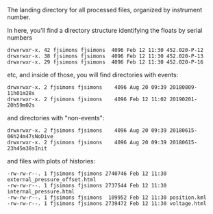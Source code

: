 The landing directory for all processed files, organized by instrument number. 

In here, you'll find a directory structure identifying the floats by serial numbers

`drwxrwxr-x. 42 fjsimons fjsimons  4096 Feb 12 11:30 452.020-P-12`\
`drwxrwxr-x. 38 fjsimons fjsimons  4096 Feb 12 11:30 452.020-P-13`\
`drwxrwxr-x. 29 fjsimons fjsimons  4096 Feb 12 11:30 452.020-P-16`

etc, and inside of those, you will find directories with events:

`drwxrwxr-x. 2 fjsimons fjsimons    4096 Aug 20 09:39 20180809-11h01m28s`\
`drwxrwxr-x. 2 fjsimons fjsimons    4096 Feb 12 11:02 20190201-20h59m02s`

and directories with "non-events":

`drwxrwxr-x. 2 fjsimons fjsimons    4096 Aug 20 09:39 20180615-06h24m47sNoDive`\
`drwxrwxr-x. 2 fjsimons fjsimons    4096 Aug 20 09:39 20180615-23h45m38sInit`

and files with plots of histories:

`-rw-rw-r--. 1 fjsimons fjsimons 2740746 Feb 12 11:30 external_pressure_offset.html`\
`-rw-rw-r--. 1 fjsimons fjsimons 2737544 Feb 12 11:30 internal_pressure.html`\
`-rw-rw-r--. 1 fjsimons fjsimons  109952 Feb 12 11:30 position.kml`\
`-rw-rw-r--. 1 fjsimons fjsimons 2739472 Feb 12 11:30 voltage.html`






